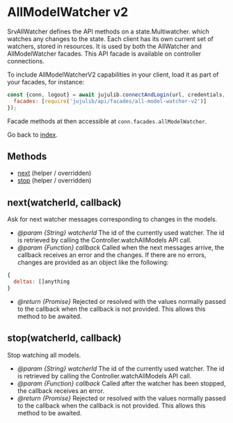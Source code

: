 <!---
NOTE: this file has been generated by the doc command in js-libjuju
on Fri 2018/11/09 14:32:38 UTC. Do not manually edit this file.
--->
# AllModelWatcher v2

SrvAllWatcher defines the API methods on a state.Multiwatcher. which watches
  any changes to the state. Each client has its own current set of watchers,
  stored in resources. It is used by both the AllWatcher and AllModelWatcher
  facades.
This API facade is available on controller connections.

To include AllModelWatcherV2 capabilities in your client, load it as
part of your facades, for instance:
```javascript
const {conn, logout} = await jujulib.connectAndLogin(url, credentials, {
  facades: [require('jujulib/api/facades/all-model-watcher-v2')]
});
```
Facade methods at then accessible at `conn.facades.allModelWatcher`.

Go back to [index](index.md).

## Methods
- [next](#nextwatcherId-callback) (helper / overridden)
- [stop](#stopwatcherId-callback) (helper / overridden)

## next(watcherId, callback)

Ask for next watcher messages corresponding to changes in the models.

- *@param {String} watcherId* The id of the currently used watcher. The id is
  retrieved by calling the Controller.watchAllModels API call.
- *@param {Function} callback* Called when the next messages arrive, the
  callback receives an error and the changes. If there are no errors,
  changes are provided as an object like the following:
```javascript
{
  deltas: []anything
}
```
- *@return {Promise}* Rejected or resolved with the values normally passed to
  the callback when the callback is not provided.
  This allows this method to be awaited.


## stop(watcherId, callback)

Stop watching all models.

- *@param {String} watcherId* The id of the currently used watcher. The id is
  retrieved by calling the Controller.watchAllModels API call.
- *@param {Function} callback* Called after the watcher has been stopped, the
  callback receives an error.
- *@return {Promise}* Rejected or resolved with the values normally passed to
  the callback when the callback is not provided.
  This allows this method to be awaited.
